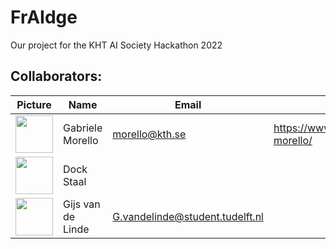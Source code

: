 # FrAIdge

Our project for the KHT AI Society Hackathon 2022

## Collaborators:
| Picture | Name | Email | Linked-In |
|---|---|---|---|
| <img src="https://media-exp1.licdn.com/dms/image/C4D03AQEhg-OClgft5Q/profile-displayphoto-shrink_400_400/0/1620464386827?e=1668038400&v=beta&t=ZzW6b9-iyr3wqbSTDyt3grQpbP7Zyxsb70PKVn7fl0Q" width="60"/>   |  Gabriele Morello |  morello@kth.se | https://www.linkedin.com/in/gabriele-morello/ |
| <img src="?width=400" width="60"/>   | Dock Staal | | |
| <img src="https://gitlab.ewi.tudelft.nl/uploads/-/system/user/avatar/3096/avatar.png?width=400" width="60"/> |  Gijs van de Linde | G.vandelinde@student.tudelft.nl| |
